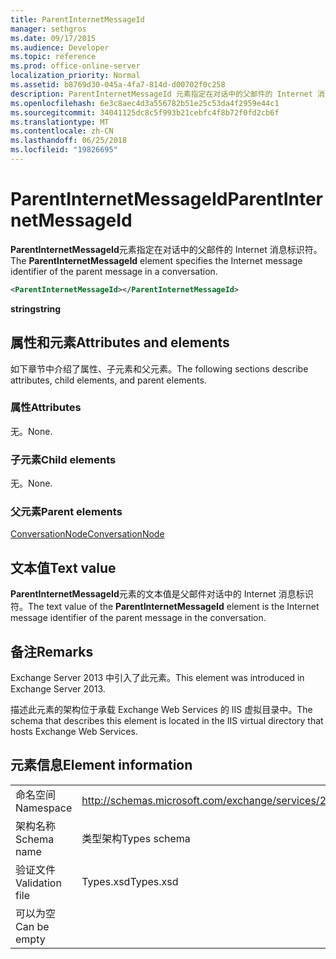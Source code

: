 ```yaml
---
title: ParentInternetMessageId
manager: sethgros
ms.date: 09/17/2015
ms.audience: Developer
ms.topic: reference
ms.prod: office-online-server
localization_priority: Normal
ms.assetid: b8769d30-045a-4fa7-814d-d00702f0c258
description: ParentInternetMessageId 元素指定在对话中的父邮件的 Internet 消息标识符。
ms.openlocfilehash: 6e3c8aec4d3a556782b51e25c53da4f2959e44c1
ms.sourcegitcommit: 34041125dc8c5f993b21cebfc4f8b72f0fd2cb6f
ms.translationtype: MT
ms.contentlocale: zh-CN
ms.lasthandoff: 06/25/2018
ms.locfileid: "19826695"
---
```

# <a name="parentinternetmessageid"></a><span data-ttu-id="96f04-103">ParentInternetMessageId</span><span class="sxs-lookup"><span data-stu-id="96f04-103">ParentInternetMessageId</span></span>

<span data-ttu-id="96f04-104">**ParentInternetMessageId**元素指定在对话中的父邮件的 Internet 消息标识符。</span><span class="sxs-lookup"><span data-stu-id="96f04-104">The **ParentInternetMessageId** element specifies the Internet message identifier of the parent message in a conversation.</span></span> 
  
```XML
<ParentInternetMessageId></ParentInternetMessageId>
```

<span data-ttu-id="96f04-105">**string**</span><span class="sxs-lookup"><span data-stu-id="96f04-105">**string**</span></span>

## <a name="attributes-and-elements"></a><span data-ttu-id="96f04-106">属性和元素</span><span class="sxs-lookup"><span data-stu-id="96f04-106">Attributes and elements</span></span>

<span data-ttu-id="96f04-107">如下章节中介绍了属性、子元素和父元素。</span><span class="sxs-lookup"><span data-stu-id="96f04-107">The following sections describe attributes, child elements, and parent elements.</span></span>
  
### <a name="attributes"></a><span data-ttu-id="96f04-108">属性</span><span class="sxs-lookup"><span data-stu-id="96f04-108">Attributes</span></span>

<span data-ttu-id="96f04-109">无。</span><span class="sxs-lookup"><span data-stu-id="96f04-109">None.</span></span>
  
### <a name="child-elements"></a><span data-ttu-id="96f04-110">子元素</span><span class="sxs-lookup"><span data-stu-id="96f04-110">Child elements</span></span>

<span data-ttu-id="96f04-111">无。</span><span class="sxs-lookup"><span data-stu-id="96f04-111">None.</span></span>
  
### <a name="parent-elements"></a><span data-ttu-id="96f04-112">父元素</span><span class="sxs-lookup"><span data-stu-id="96f04-112">Parent elements</span></span>

[<span data-ttu-id="96f04-113">ConversationNode</span><span class="sxs-lookup"><span data-stu-id="96f04-113">ConversationNode</span></span>](conversationnode.md)
  
## <a name="text-value"></a><span data-ttu-id="96f04-114">文本值</span><span class="sxs-lookup"><span data-stu-id="96f04-114">Text value</span></span>

<span data-ttu-id="96f04-115">**ParentInternetMessageId**元素的文本值是父邮件对话中的 Internet 消息标识符。</span><span class="sxs-lookup"><span data-stu-id="96f04-115">The text value of the **ParentInternetMessageId** element is the Internet message identifier of the parent message in the conversation.</span></span> 
  
## <a name="remarks"></a><span data-ttu-id="96f04-116">备注</span><span class="sxs-lookup"><span data-stu-id="96f04-116">Remarks</span></span>

<span data-ttu-id="96f04-117">Exchange Server 2013 中引入了此元素。</span><span class="sxs-lookup"><span data-stu-id="96f04-117">This element was introduced in Exchange Server 2013.</span></span>
  
<span data-ttu-id="96f04-118">描述此元素的架构位于承载 Exchange Web Services 的 IIS 虚拟目录中。</span><span class="sxs-lookup"><span data-stu-id="96f04-118">The schema that describes this element is located in the IIS virtual directory that hosts Exchange Web Services.</span></span>
  
## <a name="element-information"></a><span data-ttu-id="96f04-119">元素信息</span><span class="sxs-lookup"><span data-stu-id="96f04-119">Element information</span></span>

|||
|:-----|:-----|
|<span data-ttu-id="96f04-120">命名空间</span><span class="sxs-lookup"><span data-stu-id="96f04-120">Namespace</span></span>  <br/> |http://schemas.microsoft.com/exchange/services/2006/types  <br/> |
|<span data-ttu-id="96f04-121">架构名称</span><span class="sxs-lookup"><span data-stu-id="96f04-121">Schema name</span></span>  <br/> |<span data-ttu-id="96f04-122">类型架构</span><span class="sxs-lookup"><span data-stu-id="96f04-122">Types schema</span></span>  <br/> |
|<span data-ttu-id="96f04-123">验证文件</span><span class="sxs-lookup"><span data-stu-id="96f04-123">Validation file</span></span>  <br/> |<span data-ttu-id="96f04-124">Types.xsd</span><span class="sxs-lookup"><span data-stu-id="96f04-124">Types.xsd</span></span>  <br/> |
|<span data-ttu-id="96f04-125">可以为空</span><span class="sxs-lookup"><span data-stu-id="96f04-125">Can be empty</span></span>  <br/> ||
   

